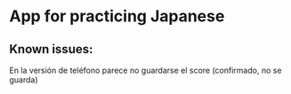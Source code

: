 # App for practicing Japanese

## Known issues:

En la versión de teléfono parece no guardarse el score (confirmado, no se guarda)